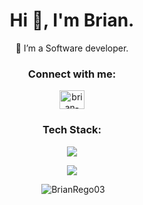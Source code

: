 <h1 align="center">Hi 👋, I'm Brian.</h1>
<p align="center">🌱 I’m a Software developer.</p>

<h3 align="center">Connect with me:</h3>
<p align="center">
<a href="www.linkedin.com/in/brian-dominic-rego-81454b345" target="blank"><img align="center" src="https://raw.githubusercontent.com/rahuldkjain/github-profile-readme-generator/master/src/images/icons/Social/linked-in-alt.svg" alt="brian-dominic-rego" height="30" width="40" /></a>
</p>

<h3 align="center">Tech Stack:</h3>
<p align="center">
  <a href="https://skillicons.dev">
    <img src="https://skillicons.dev/icons?i=react,js,nodejs,express,html,css,webpack,c,cpp,mongodb,postgres,mysql,jest,git,postman,aws,bash,visualstudio,vscode,ubuntu,windows&perline=5&theme=dark" />
  </a>
</p>
<p align="center">
 
  <img src="https://skillicons.dev/icons?i=java,js,react,cpp&perline=5&theme=dark" />
  
</p>

<p align="center">&nbsp;<img src="https://github-readme-stats.vercel.app/api/top-langs?username=BrianRego03&show_icons=true&locale=en&layout=compact&theme=midnight-purple" alt="BrianRego03" /></p> 

